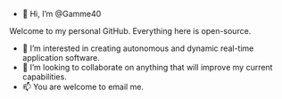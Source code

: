 - 👋 Hi, I’m @Gamme40

Welcome to my personal GitHub. Everything here is open-source.

- 👀 I’m interested in creating autonomous and dynamic real-time application software.
- 💞️ I’m looking to collaborate on anything that will improve my current capabilities.
- 📫 You are welcome to email me.

<!---
Gamme40/Gamme40 is a ✨ special ✨ repository because its `README.md` (this file) appears on your GitHub profile.
You can click the Preview link to take a look at your changes.
--->
